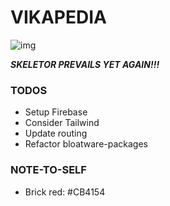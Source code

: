 # VIKAPEDIA

![img](https://media.tenor.com/AOhlRdeaSfgAAAAC/heman-smile.gif)

***SKELETOR PREVAILS YET AGAIN!!!***



### TODOS

- Setup Firebase
- Consider Tailwind
- Update routing
- Refactor bloatware-packages



### NOTE-TO-SELF

- Brick red: #CB4154
